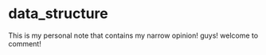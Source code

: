 # data_structure
This is my personal note that contains my narrow opinion! guys! welcome to comment!

